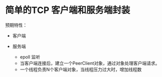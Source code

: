 # 简单的TCP 客户端和服务端封装

预期特性：
- 客户端

- 服务端
  - epoll 监听
  - 当客户端连接后，建立一个PeerClient对象，通过对象处理客户端请求。
  - 一个线程负责N个客户端对象，当线程压力过大时，增加线程数